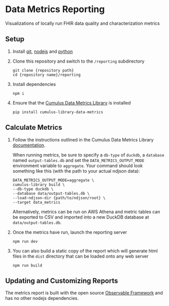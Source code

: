 # Data Metrics Reporting

Visualizations of locally run FHIR data quality and characterization metrics

## Setup

1. Install [git](https://git-scm.com/downloads), [nodejs](https://nodejs.org) and [python](https://www.python.org/)

2. Clone this repository and switch to the `/reporting` subdirectory
    ```
    git clone {repository path}
    cd {repository name}/reporting
    ```

3. Install dependencies
    ```
    npm i
    ```

4. Ensure that the [Cumulus Data Metrics Library](https://github.com/smart-on-fhir/cumulus-library-data-metrics) is installed
    ```
    pip install cumulus-library-data-metrics
    ```


## Calculate Metrics

1. Follow the instructions outlined in the Cumulus Data Metrics Library [documentation](https://github.com/smart-on-fhir/cumulus-library-data-metrics). 

    When running metrics, be sure to specify a `db-type` of `duckdb`, a `database` named `output-tables.db` and set the `DATA_METRICS_OUTPUT_MODE` environment variable to `aggregate`. Your command should look something like this (with the path to your actual ndjson data):
    ```
    DATA_METRICS_OUTPUT_MODE=aggregate \
    cumulus-library build \
    --db-type duckdb \
    --database data/output-tables.db \
    --load-ndjson-dir {path/to/ndjson/root} \
    --target data_metrics
    ```

    Alternatively, metrics can be run on AWS Athena and metric tables can be exported to CSV and imported into a new DuckDB database at `data/output-tables.db`.

2. Once the metrics have run, launch the reporting server
    ```
    npm run dev
    ```

3. You can also build a static copy of the report which will generate html files in the `dist` directory that can be loaded onto any web server
    ```
    npm run build
    ```

## Updating and Customizing Reports

The metrics report is built with the open source [Observable Framework](https://observablehq.com/framework/getting-started) and has no other nodejs dependencies.